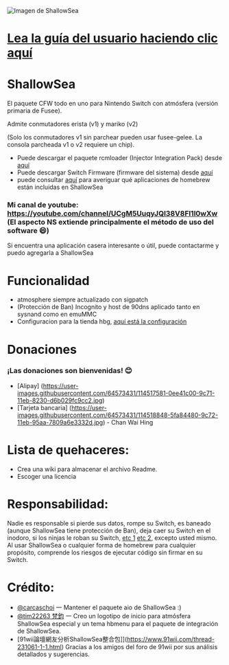 ![Imagen de ShallowSea](https://user-images.githubusercontent.com/64573431/115142050-358bc380-a072-11eb-855b-357475e4f3d7.jpg)
# [Lea la guía del usuario haciendo clic aquí](https://github.com/carcaschoi/ShallowSea/blob/main/User%20guide.md)
# ShallowSea
El paquete CFW todo en uno para Nintendo Switch con atmósfera (versión primaria de Fusee).

Admite conmutadores erista (v1) y mariko (v2)

(Solo los conmutadores v1 sin parchear pueden usar fusee-gelee. La consola parcheada v1 o v2 requiere un chip).
* Puede descargar el paquete rcmloader (Injector Integration Pack) desde [aquí](https://github.com/carcaschoi/rcmloader-package)
* Puede descargar Switch Firmware (firmware del sistema) desde [aquí](https://darthsternie.net/switch-firmwares/)
* puede consultar [aquí](https://github.com/carcaschoi/ShallowSea/blob/main/ShallowSea%20homebrew%20app%20includes.md) para averiguar qué aplicaciones de homebrew están incluidas en ShallowSea
### Mi canal de youtube: https://youtube.com/channel/UCgM5UuqyJQl38V8FI1l0wXw (El aspecto NS extiende principalmente el método de uso del software 😄)
Si encuentra una aplicación casera interesante o útil, puede contactarme y puedo agregarla a ShallowSea
# Funcionalidad
* atmosphere siempre actualizado con sigpatch
* (Protección de Ban) Incognito y host de 90dns aplicado tanto en sysnand como en emuMMC
* Configuracion para la tienda hbg, [aquí está la configuración](https://github.com/carcaschoi/ShallowSea/blob/main/tinfoil%20shop%20setup)

# Donaciones
### ¡Las donaciones son bienvenidas! 😊
* [Alipay] (https://user-images.githubusercontent.com/64573431/114517581-0ee41c00-9c71-11eb-8230-d6b029fc9cc2.jpg)
* [Tarjeta bancaria] (https://user-images.githubusercontent.com/64573431/114518848-5fa84480-9c72-11eb-95aa-7809a6e3332d.jpg) - Chan Wai Hing

# Lista de quehaceres:
* Crea una wiki para almacenar el archivo Readme.
* Escoger una licencia

# Responsabilidad:
Nadie es responsable si pierde sus datos, rompe su Switch, es baneado (aunque ShallowSea tiene protección de Ban), deja caer su Switch en el inodoro, si los ninjas le roban su Switch, [etc 1](https://www.youtube.com/watch?v=XnwvYiMK3ik) [etc 2](https://www.youtube.com/watch?v=6X5kP6NjDTw), excepto usted mismo. Al usar ShallowSea o cualquier forma de homebrew para cualquier propósito, comprende los riesgos de ejecutar código sin firmar en su Switch.
# Crédito:
* [@carcaschoi](https://github.com/carcaschoi) 一 Mantener el paquete aio de ShallowSea :)
* [@tim22263 梵鈞](https://github.com/tim22263) 一 Creo un logotipo de inicio para atmósfera ShallowSea especial y un tema hbmenu para el paquete de integración de ShallowSea.
* [91wii論壇網友分析ShallowSea整合包]](https://www.91wii.com/thread-231061-1-1.html) Gracias a los amigos del foro de 91wii por sus análisis detallados y sugerencias.